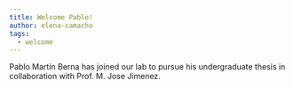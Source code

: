 ```yaml
---
title: Welcome Pablo!
author: elena-camacho
tags:
  - welcome
---
```


Pablo Martín Berna has joined our lab to pursue his undergraduate thesis in collaboration with Prof. M. Jose Jimenez.


